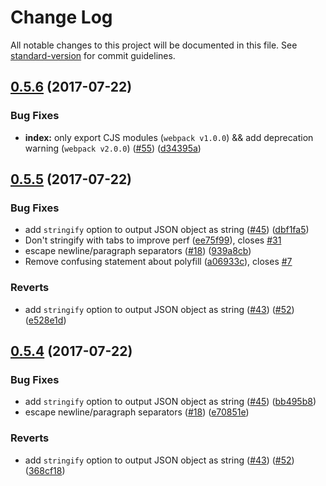 # Change Log

All notable changes to this project will be documented in this file. See [standard-version](https://github.com/conventional-changelog/standard-version) for commit guidelines.

<a name="0.5.6"></a>
## [0.5.6](https://github.com/webpack/json-loader/compare/v0.5.5...v0.5.6) (2017-07-22)


### Bug Fixes

* **index:** only export CJS modules (`webpack v1.0.0`) && add deprecation warning (`webpack v2.0.0`) ([#55](https://github.com/webpack/json-loader/issues/55)) ([d34395a](https://github.com/webpack/json-loader/commit/d34395a))



<a name="0.5.5"></a>
## [0.5.5](https://github.com/webpack/json-loader/compare/v0.5.2...v0.5.5) (2017-07-22)


### Bug Fixes

* add `stringify` option to output JSON object as string ([#45](https://github.com/webpack/json-loader/issues/45)) ([dbf1fa5](https://github.com/webpack/json-loader/commit/dbf1fa5))
* Don't stringify with tabs to improve perf ([ee75f99](https://github.com/webpack/json-loader/commit/ee75f99)), closes [#31](https://github.com/webpack/json-loader/issues/31)
* escape newline/paragraph separators ([#18](https://github.com/webpack/json-loader/issues/18)) ([939a8cb](https://github.com/webpack/json-loader/commit/939a8cb))
* Remove confusing statement about polyfill ([a06933c](https://github.com/webpack/json-loader/commit/a06933c)), closes [#7](https://github.com/webpack/json-loader/issues/7)


### Reverts

* add `stringify` option to output JSON object as string ([#43](https://github.com/webpack/json-loader/issues/43)) ([#52](https://github.com/webpack/json-loader/issues/52)) ([e528e1d](https://github.com/webpack/json-loader/commit/e528e1d))



<a name="0.5.4"></a>
## [0.5.4](https://github.com/webpack/json-loader/compare/v0.5.2...v0.5.4) (2017-07-22)


### Bug Fixes

* add `stringify` option to output JSON object as string ([#45](https://github.com/webpack/json-loader/issues/45)) ([bb495b8](https://github.com/webpack/json-loader/commit/bb495b8))
* escape newline/paragraph separators ([#18](https://github.com/webpack/json-loader/issues/18)) ([e70851e](https://github.com/webpack/json-loader/commit/e70851e))


### Reverts

* add `stringify` option to output JSON object as string ([#43](https://github.com/webpack/json-loader/issues/43)) ([#52](https://github.com/webpack/json-loader/issues/52)) ([368cf18](https://github.com/webpack/json-loader/commit/368cf18))

